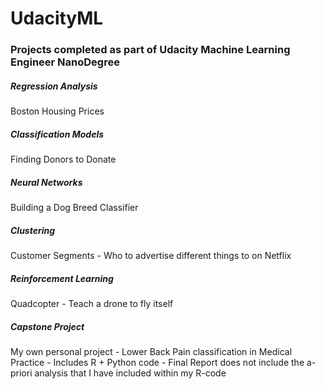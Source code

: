 # UdacityML

### Projects completed as part of Udacity Machine Learning Engineer NanoDegree

##### Regression Analysis  
Boston Housing Prices  
##### Classification Models  
Finding Donors to Donate  
##### Neural Networks  
Building a Dog Breed Classifier  
##### Clustering  
Customer Segments - Who to advertise different things to on Netflix  
##### Reinforcement Learning  
Quadcopter - Teach a drone to fly itself  
##### Capstone Project  
My own personal project - Lower Back Pain classification in Medical Practice - Includes R + Python code - Final Report does not include the a-priori analysis that I have included within my R-code
